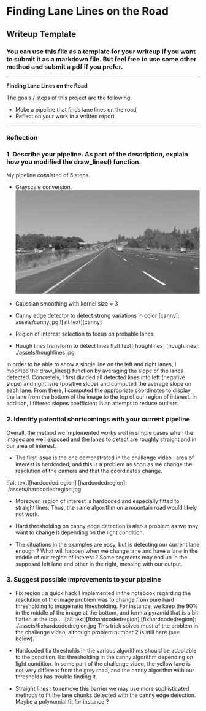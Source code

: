 # **Finding Lane Lines on the Road**

## Writeup Template

### You can use this file as a template for your writeup if you want to submit it as a markdown file. But feel free to use some other method and submit a pdf if you prefer.

---

**Finding Lane Lines on the Road**

The goals / steps of this project are the following:
* Make a pipeline that finds lane lines on the road
* Reflect on your work in a written report


[//]: # (Image References)

---

### Reflection

### 1. Describe your pipeline. As part of the description, explain how you modified the draw_lines() function.

My pipeline consisted of 5 steps.
- Grayscale conversion.
![alt text](assets/grayscale.jpg)

- Gaussian smoothing with kernel size = 3

- Canny edge detector to detect strong variations in color
[canny]: assets/canny.jpg
![alt text][canny]

- Region of interest selection to focus on probable lanes

- Hough lines transform to detect lines
![alt text][houghlines]
[houghlines]: ./assets/houghlines.jpg

In order to be able to show a single line on the left and right lanes, I modified the draw_lines() function by averaging the slope of the lanes detected.
Concretely, I first divided all detected lines into left (negative slope) and right lane (positive slope) and computed the average slope on each lane. From there, I computed the appropriate coordinates to display the lane from the bottom of the image to the top of our region of interest. In addition, I filtered slopes coefficient in an attempt to reduce outliers.


### 2. Identify potential shortcomings with your current pipeline

Overall, the method we implemented works well in simple cases when the images are well exposed and the lanes to detect are roughly straight and in our area of interest.

- The first issue is the one demonstrated in the challenge video : area of interest is hardcoded, and this is a problem as soon as we change the resolution of the camera and that the coordinates change.

![alt text][hardcodedregion]
[hardcodedregion]: ./assets/hardcodedregion.jpg


- Moreover, region of interest is hardcoded and especially fitted to straight lines. Thus, the same algorithm on a mountain road would likely not work.

- Hard thresholding on canny edge detection is also a problem as we may want to change it depending on the light condition.

- The situations in the examples are easy, but is detecting our current lane enough ? What will happen when we change lane and have a lane in the middle of our region of interest ? Some segments may end up in the supposed left lane and other in the right, messing with our output.


### 3. Suggest possible improvements to your pipeline

- Fix region : a quick hack I implemented in the notebook regarding the resolution of the image problem was to change from pure hard thresholding to image ratio thresholding. For instance, we keep the 90% in the middle of the image at the bottom, and form a pyramid that is a bit flatten at the top...
![alt text][fixhardcodedregion]
[fixhardcodedregion]: ./assets/fixhardcodedregion.jpg
This trick solved most of the problem in the challenge video, although problem number 2 is still here (see below).


- Hardcoded fix thresholds in the various algorithms should be adaptable to the condition. Ex: thresholding in the canny algorithm depending on light condition. In some part of the challenge video, the yellow lane is not very different from the grey road, and the canny algorithm with our thresholds has trouble finding it.


- Straight lines : to remove this barrier we may use more sophisticated methods to fit the lane chunks detected with the canny edge detection. Maybe a polynomial fit for instance ?
